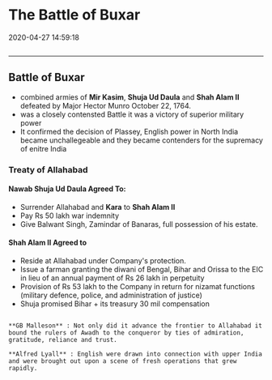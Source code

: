 # The Battle of Buxar

2020-04-27 14:59:18

```toc
```

---

## Battle of Buxar

- combined armies of **Mir Kasim**, **Shuja Ud Daula** and **Shah Alam II** defeated by Major Hector Munro October 22, 1764.
- was a closely contensted Battle it was a victory of superior military power
- It confirmed the decision of Plassey, English power in North India became unchallegeable and they became contenders for the supremacy of enitre India

### Treaty of Allahabad

#### Nawab Shuja Ud Daula Agreed To:

- Surrender Allahabad and **Kara** to **Shah Alam II**
- Pay Rs 50 lakh war indemnity
- Give Balwant Singh, Zamindar of Banaras, full possession of his estate.

#### Shah Alam II Agreed to

- Reside at Allahabad under Company's protection.
- Issue a farman granting the diwani of Bengal, Bihar and Orissa to the EIC in lieu of an annual payment of Rs 26 lakh in perpetuity
- Provision of Rs 53 lakh to the Company in return for nizamat functions (military defence, police, and administration of justice)
- Shuja promised Bihar + its treasury 30 mil compensation

```ad-Views

**GB Malleson** : Not only did it advance the frontier to Allahabad it bound the rulers of Awadh to the conqueror by ties of admiration, gratitude, reliance and trust. 

**Alfred Lyall** : English were drawn into connection with upper India and were brought out upon a scene of fresh operations that grew rapidly.
```
